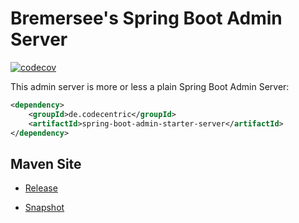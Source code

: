 # Bremersee's Spring Boot Admin Server

[![codecov](https://codecov.io/gh/bremersee/admin-server/branch/master/graph/badge.svg)](https://codecov.io/gh/bremersee/admin-server)

This admin server is more or less a plain Spring Boot Admin Server:

```xml
<dependency>
    <groupId>de.codecentric</groupId>
    <artifactId>spring-boot-admin-starter-server</artifactId>
</dependency>
```

## Maven Site

- [Release](https://bremersee.github.io/admin-server/index.html)

- [Snapshot](https://nexus.bremersee.org/repository/maven-sites/admin-server/1.0.3-SNAPSHOT-SNAPSHOT/index.html)
